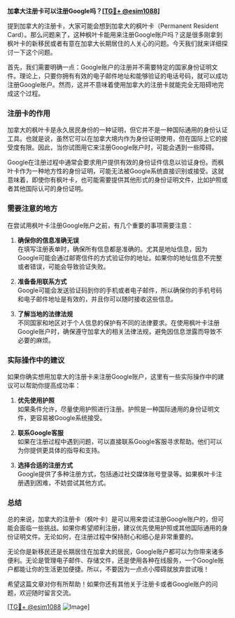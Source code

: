 **加拿大注册卡可以注册Google吗？[[TG💪+ @esim1088](https://t.me/s/esim1088)]**

提到加拿大的注册卡，大家可能会想到加拿大的枫叶卡（Permanent Resident Card）。那么问题来了，这种枫叶卡能用来注册Google账户吗？这是很多刚拿到枫叶卡的新移民或者有意在加拿大长期居住的人关心的问题。今天我们就来详细探讨一下这个问题。

首先，我们需要明确一点：Google账户的注册并不需要特定的国家身份证明文件。理论上，只要你拥有有效的电子邮件地址和能够验证的电话号码，就可以成功注册Google账户。然而，这并不意味着使用加拿大的注册卡就能完全无阻碍地完成这个过程。

### 注册卡的作用

加拿大的枫叶卡是永久居民身份的一种证明，但它并不是一种国际通用的身份认证工具。也就是说，虽然它可以在加拿大境内作为身份证明使用，但在国际上它的接受度有限。因此，当你试图用它来注册Google账户时，可能会遇到一些障碍。

Google在注册过程中通常会要求用户提供有效的身份证件信息以验证身份。而枫叶卡作为一种地方性的身份证明，可能无法被Google系统直接识别或接受。这就意味着，即使你有枫叶卡，也可能需要提供其他形式的身份证明文件，比如护照或者其他国际认可的身份证明。

### 需要注意的地方

在尝试用枫叶卡注册Google账户之前，有几个重要的事项需要注意：

1. **确保你的信息准确无误**  
   在填写注册表单时，确保所有信息都是准确的。尤其是地址信息，因为Google可能会通过邮寄信件的方式验证你的地址。如果你的地址信息不完整或者错误，可能会导致验证失败。

2. **准备备用联系方式**  
   Google可能会发送验证码到你的手机或者电子邮件，所以确保你的手机号码和电子邮件地址是有效的，并且你可以随时接收这些信息。

3. **了解当地的法律法规**  
   不同国家和地区对于个人信息的保护有不同的法律要求。在使用枫叶卡注册Google账户时，确保遵守加拿大的相关法律法规，避免因信息泄露而导致不必要的麻烦。

### 实际操作中的建议

如果你确实想用加拿大的注册卡来注册Google账户，这里有一些实际操作中的建议可以帮助你提高成功率：

1. **优先使用护照**  
   如果条件允许，尽量使用护照进行注册。护照是一种国际通用的身份证明文件，更容易被Google系统接受。

2. **联系Google客服**  
   如果在注册过程中遇到问题，可以直接联系Google客服寻求帮助。他们可以为你提供更具体的指导和支持。

3. **选择合适的注册方式**  
   Google提供了多种注册方式，包括通过社交媒体账号登录等。如果枫叶卡注册遇到困难，不妨尝试其他方式。

### 总结

总的来说，加拿大的注册卡（枫叶卡）是可以用来尝试注册Google账户的，但可能会面临一些挑战。如果你希望顺利注册，建议优先使用护照或其他国际通用的身份证明文件。无论如何，在注册过程中保持耐心和细心是非常重要的。

无论你是新移民还是长期居住在加拿大的居民，Google账户都可以为你带来诸多便利。无论是管理电子邮件、存储文件，还是使用各种在线服务，一个Google账户都能让你的生活更加便捷。所以，不要因为一点点小障碍就放弃尝试哦！

希望这篇文章对你有所帮助！如果你还有其他关于注册卡或者Google账户的问题，欢迎随时留言交流。

[[TG💪+ @esim1088](https://t.me/s/esim1088) ![Image](https://i.postimg.cc/4NQfJmqS/Snipaste-2025-05-13-00-14-12.png)]